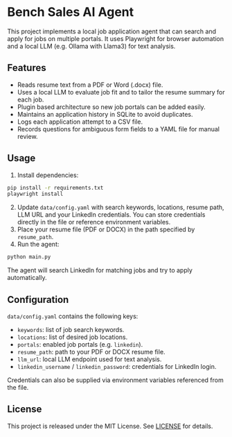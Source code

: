 # Bench Sales AI Agent

This project implements a local job application agent that can search and apply for jobs on multiple portals. It uses Playwright for browser automation and a local LLM (e.g. Ollama with Llama3) for text analysis.

## Features

 - Reads resume text from a PDF or Word (.docx) file.
- Uses a local LLM to evaluate job fit and to tailor the resume summary for each job.
- Plugin based architecture so new job portals can be added easily.
- Maintains an application history in SQLite to avoid duplicates.
- Logs each application attempt to a CSV file.
- Records questions for ambiguous form fields to a YAML file for manual review.

## Usage

1. Install dependencies:

```bash
pip install -r requirements.txt
playwright install
```

2. Update `data/config.yaml` with search keywords, locations, resume path, LLM URL and your LinkedIn credentials.
   You can store credentials directly in the file or reference environment variables.
3. Place your resume file (PDF or DOCX) in the path specified by `resume_path`.
4. Run the agent:

```bash
python main.py
```

The agent will search LinkedIn for matching jobs and try to apply automatically.

## Configuration

`data/config.yaml` contains the following keys:

- `keywords`: list of job search keywords.
- `locations`: list of desired job locations.
- `portals`: enabled job portals (e.g. `linkedin`).
- `resume_path`: path to your PDF or DOCX resume file.
- `llm_url`: local LLM endpoint used for text analysis.
- `linkedin_username` / `linkedin_password`: credentials for LinkedIn login.

Credentials can also be supplied via environment variables referenced from the file.

## License

This project is released under the MIT License. See [LICENSE](LICENSE) for details.

